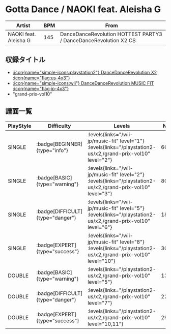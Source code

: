 # Gotta Dance / NAOKI feat. Aleisha G

|Artist|BPM|From|
|------|---|----|
|NAOKI feat. Aleisha G|145|DanceDanceRevolution HOTTEST PARTY3 / DanceDanceRevolution X2 CS|

## 収録タイトル

- [:icon{name="simple-icons:playstation2"} DanceDanceRevolution X2 :icon{name="flag:us-4x3"}](/playstation2-us/x2)
- [:icon{name="simple-icons:wii"} DanceDanceRevolution MUSIC FIT :icon{name="flag:jp-4x3"}](/wii-jp/music-fit)
- "grand-prix-vol10"

## 譜面一覧

|PlayStyle|Difficulty|Levels|Notes|Movie|
|---------|----------|------|-----|-----|
|SINGLE| :badge[BEGINNER]{type="info"}| :levels{links="/wii-jp/music-fit" level="1"} :levels{links="/playstation2-us/x2,/grand-prix-vol10" level="2"}|66/0||
|SINGLE| :badge[BASIC]{type="warning"}| :levels{links="/wii-jp/music-fit" level="2"} :levels{links="/playstation2-us/x2,/grand-prix-vol10" level="3"}|80/11||
|SINGLE| :badge[DIFFICULT]{type="danger"}| :levels{links="/wii-jp/music-fit" level="5"} :levels{links="/playstation2-us/x2,/grand-prix-vol10" level="6"}|185/18||
|SINGLE| :badge[EXPERT]{type="success"}| :levels{links="/wii-jp/music-fit" level="8"} :levels{links="/playstation2-us/x2,/grand-prix-vol10" level="10"}|307/18||
|DOUBLE| :badge[BASIC]{type="warning"}| :levels{links="/playstation2-us/x2,/grand-prix-vol10" level="5"}|138/19||
|DOUBLE| :badge[DIFFICULT]{type="danger"}| :levels{links="/playstation2-us/x2,/grand-prix-vol10" level="7"}|220/28||
|DOUBLE| :badge[EXPERT]{type="success"}| :levels{links="/playstation2-us/x2,/grand-prix-vol10" level="10,11"}|295/19||
